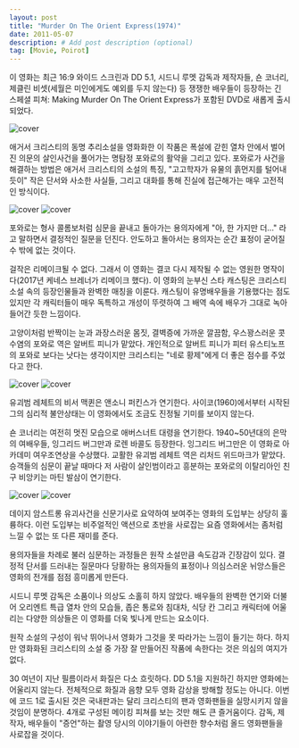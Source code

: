 ```yaml
---
layout: post
title: "Murder On The Orient Express(1974)"
date: 2011-05-07
description: # Add post description (optional)
tag: [Movie, Poirot]
---
```


이 영화는 최근 16:9 와이드 스크린과 DD 5.1, 시드니 루멧 감독과 제작자들,
숀 코너리, 제클린 비셋(세월은 미인에게도 예외를 두지 않는다) 등 쟁쟁한
배우들이 등장하는 긴 스페셜 피쳐: Making Murder On The Orient Express가
포함된 DVD로 새롭게 출시되었다.

![cover]({{site.baseurl}}/assets/img/dpreview/PDVD.jpg)

애거서 크리스티의 동명 추리소설을 영화화한 이 작품은 폭설에 갇힌 열차 안에서
벌어진 의문의 살인사건을 풀어가는 명탐정 포와로의 활약을 그리고 있다. 포와로가
사건을 해결하는 방법은 애거서 크리스티의 소설의 특징, "고고학자가 유물의
흙먼지를 털어내 듯이" 작은 단서와 사소한 사실들, 그리고 대화를 통해 진실에
접근해가는 매우 고전적인 방식이다.

![cover]({{site.baseurl}}/assets/img/dpreview/orient05.jpg) ![cover]({{site.baseurl}}/assets/img/dpreview/orient02.jpg)

포와로는 형사 콜롬보처럼 심문을 끝내고 돌아가는 용의자에게 "아, 한 가지만 더..."
라고 말하면서 결정적인 질문을 던진다. 안도하고 돌아서는 용의자는 순간 표정이
굳어질 수 밖에 없는 것이다.

걸작은 리메이크될 수 없다. 그래서 이 영화는 결코 다시 제작될 수 없는 영원한
명작이다(2017년 케네스 브레너가 리메이크 했다). 이 영화의 눈부신 스타 캐스팅은 크리스티 소설 속의 등장인물들과
완벽한 매칭을 이룬다. 캐스팅이 유명배우들을 기용했다는 점도 있지만 각 캐릭터들이 매우
독특하고 개성이 뚜렷하여 그 배역 속에 배우가 그대로 녹아들어간 듯한 느낌이다.

고양이처럼 반짝이는 눈과 과장스러운 몸짓, 결벽증에 가까운 깔끔함, 우스꽝스러운
콧수염의 포와로 역은 알버트 피니가 맡았다. 개인적으로 알버트 피니가
피터 유스티노프의 포와로 보다는 낫다는 생각이지만 크리스티는
"네로 황제"에게 더 좋은 점수를 주었다고 한다.

![cover]({{site.baseurl}}/assets/img/dpreview/orient03.jpg) ![cover]({{site.baseurl}}/assets/img/dpreview/orient09.jpg)

유괴범 레체트의 비서 맥퀸은 앤소니 퍼킨스가 연기한다.
사이코(1960)에서부터 시작된 그의 심리적 불안상태는 이 영화에서도 조금도 진정될
기미를 보이지 않는다.

숀 코너리는 여전히 멋진 모습으로 애버스너트 대령을 연기한다.
1940~50년대의 은막의 여배우들, 잉그리드 버그만과 로렌 바콜도 등장한다.
잉그리드 버그만은 이 영화로 아카데미 여우조연상을 수상했다.
교활한 유괴범 레체트 역은 리처드 위드마크가 맡았다. 승객들의 심문이 끝날 때마다
저 사람이 살인범이라고 흥분하는 포와로의 이탈리아인 친구 비앙키는 마틴 발삼이
연기한다.

![cover]({{site.baseurl}}/assets/img/dpreview/orient12.jpg) ![cover]({{site.baseurl}}/assets/img/dpreview/orient13.jpg)

데이지 암스트롱 유괴사건을 신문기사로 요약하여 보여주는 영화의 도입부는 상당히
훌륭하다. 이런 도입부는 비주얼적인 액션으로 초반을 사로잡는 요즘 영화에서는
좀처럼 느낄 수 없는 또 다른 재미를 준다.

용의자들을 차례로 불러 심문하는 과정들은 원작 소설만큼 속도감과 긴장감이
있다. 결정적 단서를 드러내는 질문마다 당황하는 용의자들의 표정이나 의심스러운
뉘앙스들은 영화의 전개를 점점 흥미롭게 만든다.

시드니 루멧 감독은 소품이나 의상도 소홀히 하지 않았다.
배우들의 완벽한 연기와 더불어 오리엔트 특급 열차 안의 모습들, 좁은 통로와
침대차, 식당 칸 그리고 캐릭터에 어울리는 다양한 의상들은 이 영화를 더욱
빛나게 만드는 요소이다.

원작 소설의 구성이 워낙 뛰어나서 영화가 그것을 못 따라가는 느낌이 들기는 하다. 하지만
영화화된 크리스티의 소설 중 가장 잘 만들어진 작품에 속한다는 것은 의심의 여지가 없다.

30 여년이 지난 필름이라서 화질은 다소 흐릿하다. DD 5.1을 지원하긴 하지만 영화에는
어울리지 않는다. 전체적으로 화질과 음향 모두 영화 감상을 방해할 정도는 아니다.
이번에 코드 1로 출시된 것은 국내판과는 달리 크리스티의 팬과 영화팬들을 실망시키지
않을 것임이 분명하다. 4개로 구성된 메이킹 피쳐를 보는 것만 해도 큰 즐거움이다. 감독, 제작자, 배우들이
"증언"하는 촬영 당시의 이야기들이 아련한 향수처럼 올드 영화팬들을 사로잡을 것이다.